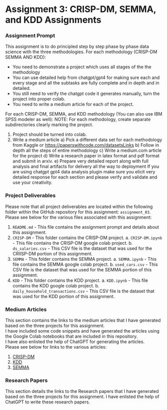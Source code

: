 # Assignment 3: CRISP-DM, SEMMA, and KDD Assignments

### Assignment Prompt

This assignment is to do principled step by step phase by phase data science with the three methodologies.
For each methodology (CRISP-DM SEMMA AND KDD):
- You need to demonstrate a project which uses all stages of the the methodology 
- You can use detailed help from chatgpt/gpt4 for making sure each and every stage and all the subtasks are fully complete and in depth and in detailed. 
- You still need to verify the chatgpt code it generates manually, turn the project into proper colab. 
- You need to write a medium article for each of the project. 

For each CRISP-DM, SEMMA, and KDD methodology (You can also use IBM SPSS modeler as well):
NOTE: For each methodology, create separate subdirectories clearly marking the project.
1. Project should be turned into colab.
2. Write a medium article
    a) Pick a different data set for each methodology from Kaggle or https://paperswithcode.com/datasetsLinks
    b) Follow in depth all the steps of entire methodology
    c) Write a medium.com article for the project
    d) Write a research paper in latex format and pdf format and submit in arxiv. 
    e) Prepare very detailed report along with full analysis and final artifacts for delivery all the way to deployment
If you are using chatgpt gpt4 data analysis plugin make sure you elicit very detailed response for each section and please verify and validate and use your creativity. 


### Project Deliverables
Please note that all project deliverables are located within the following folder within the GitHub repository for this assignment: `assignment_03`.   
Please see below for the various files associated with this assignment:   
1. `README.md` - This file contains the assignment prompt and details about this assignment.
2. `CRISP-DM` - This folder contains the CRISP-DM project.
    a. `CRISP-DM.ipynb` - This file contains the CRISP-DM google colab project.
    b. `ds_salaries.csv` - This CSV file is the dataset that was used for the CRIISP-DM portion of this assignment. 
3. `SEMMA` - This folder contains the SEMMA project.
    a. `SEMMA.ipynb` - This file contains the SEMMA google colab project.
    b. `used_cars.csv` - This CSV file is the dataset that was used for the SEMMA portion of this assignment.
4. `KDD` - This folder contains the KDD project.
    a. `KDD.ipynb` - This file contains the KDD google colab project.
    b. `daily_household_transactions.csv` - This CSV file is the dataset that was used for the KDD portion of this assignment.


### Medium Articles
This section contains the links to the medium articles that I have generated based on the three projects for this assignment.  
I have included some code snippets and have generated the articles using the Google Colab notebooks that are included in this repository.  
I have also enlisted the help of ChatGPT for generating the articles.  
Please see below for links to the various articles:   
1. [CRISP-DM](https://medium.com/@shawn.chumbar/predicting-data-science-salaries-using-the-crisp-dm-methodology-4c4ebb189058)
2. [KDD](https://medium.com/@shawn.chumbar/knowledge-discovery-in-databases-kdd-a-practical-approach-f28247493be4)
3. [SEMMA](https://medium.com/@shawn.chumbar/understanding-semma-methodology-using-regression-on-car-prices-63e911728dcb)


### Research Papers
This section details the links to the Research papers that I have generated based on the three projects for this assignment.
I have enlisted the help of ChatGPT to write these research papers.

